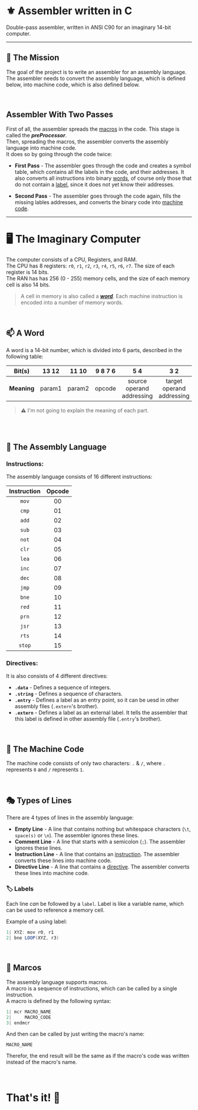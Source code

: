# ⚜️ Assembler written in C

Double-pass assembler, written in ANSI C90 for an imaginary 14-bit computer.

---

## 🎯 The Mission

The goal of the project is to write an assembler for an assembly language. <br>
The assembler needs to convert the assembly language, which is defined below, into machine code, which is also defined below.

<br>

## Assembler With Two Passes

First of all, the assembler spreads the [macros](#-marcos) in the code. This stage is called the **_preProcessor_**. <br>
Then, spreading the macros, the assembler converts the assembly language into machine code. <br>
It does so by going through the code twice: <br>

-   **First Pass** - The assembler goes through the code and creates a symbol table, which contains all the labels in the code, and their addresses. It also converts all instructions into binary [words](#-a-word), of course only those that do not contain a [label](#-labels), since it does not yet know their addresses.<br>

-   **Second Pass** - The assembler goes through the code again, fills the missing lables addresses, and converts the binary code into [machine code](#-the-machine-code). <br>

---

# 🖥️ The Imaginary Computer

The computer consists of a CPU, Registers, and RAM. <br>
The CPU has 8 registers: `r0`, `r1`, `r2`, `r3`, `r4`, `r5`, `r6`, `r7`. The size of each register is 14 bits. <br>
The RAN has has 256 (0 - 255) memory cells, and the size of each memory cell is also 14 bits. <br>

> A cell in memory is also called a [**_word_**](#-a-word). Each machine instruction is encoded into a number of memory words.

<br>

## 📫 A Word

A word is a 14-bit number, which is divided into 6 parts, described in the following table: <br>

| **Bit(s)**  | 13 12  | 11 10  | 9 8 7 6 |            5 4            |            3 2            | 1 0 |
| :---------: | :----: | :----: | :-----: | :-----------------------: | :-----------------------: | :-: |
| **Meaning** | param1 | param2 | opcode  | source operand addressing | target operand addressing | ERA |

> ⚠️ I'm not going to explain the meaning of each part.

<br>
<br>

## 📜 The Assembly Language
### Instructions:
The assembly language consists of 16 different instructions: <br>

| Instruction | Opcode |
| :---------: | :----: |
|    `mov`    |   00   |
|    `cmp`    |   01   |
|    `add`    |   02   |
|    `sub`    |   03   |
|    `not`    |   04   |
|    `clr`    |   05   |
|    `lea`    |   06   |
|    `inc`    |   07   |
|    `dec`    |   08   |
|    `jmp`    |   09   |
|    `bne`    |   10   |
|    `red`    |   11   |
|    `prn`    |   12   |
|    `jsr`    |   13   |
|    `rts`    |   14   |
|   `stop`    |   15   |

### Directives:
It is also consists of 4 different directives: <br>
-  **`.data`** - Defines a sequence of integers. <br>
-  **`.string`** - Defines a sequence of characters. <br>
-  **`.entry`** - Defines a label as an entry point, so it can be uesd in other assembly files (`.extern`'s brother). <br>
-  **`.extern`** - Defines a label as an external label. It tells the assembler that this label is defined in other assembly file (`.entry`'s brother). <br>

<br>

## 💢 The Machine Code

The machine code consists of only two characters: `.` & `/`, where `.` represents `0` and `/` represents `1`. <br>

<br>

## 🎭 Types of Lines

There are 4 types of lines in the assembly language: <br>

-   **Empty Line** - A line that contains nothing but whitespace characters (`\t`, `space(s)` or `\n`). The assembler ignores these lines.
-   **Comment Line** - A line that starts with a semicolon (`;`). The assembler ignores these lines.
-   **Instruction Line** - A line that contains an [instruction](#instructions). The assembler converts these lines into machine code.
-   **Directive Line** - A line that contains a [directive](#directives). The assembler converts these lines into machine code.

### 🏷️ Labels

Each line _can_ be followed by a `label`. Label is like a variable name, which can be used to reference a memory cell.

Example of a using label: <br>

```java
1| XYZ: mov r0, r1
2| bne LOOP(XYZ, r3)
```

<br>

## 🔬 Marcos

The assembly language supports macros. <br>
A macro is a sequence of instructions, which can be called by a single instruction. <br>
A macro is defined by the following syntax: <br>

```java
1| mcr MACRO_NAME
2|     MACRO_CODE
3| endmcr
```

And then can be called by just writing the macro's name: <br>

```assembly
MACRO_NAME
```

Therefor, the end result will be the same as if the macro's code was written instead of the macro's name.<br>

<br>

# That's it! 🎉
